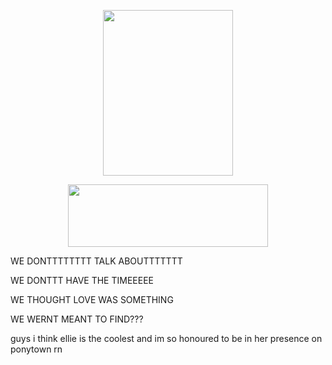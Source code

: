 <p align="center">
  <img width="208" height="265" src="https://files.catbox.moe/r46ivk.png">
</p>

<p align="center">
  <img width="320" height="100" src="https://spotify-github-profile.kittinanx.com/api/view?uid=mhx3obk47u7fomxlkrbs95dvq&cover_image=true&theme=novatorem&show_offline=false&background_color=555f53&interchange=false&bar_color=6bb36b&bar_color_cover=false)](https://github.com/kittinan/spotify-github-profile)">

WE DONTTTTTTTT TALK ABOUTTTTTTT

WE DONTTT HAVE THE TIMEEEEE

WE THOUGHT LOVE WAS SOMETHING

WE WERNT MEANT TO FIND???

guys i think ellie is the coolest and im so honoured to be in her presence on ponytown rn
